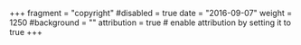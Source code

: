 +++
fragment = "copyright"
#disabled = true
date = "2016-09-07"
weight = 1250
#background = ""
attribution = true # enable attribution by setting it to true
+++
